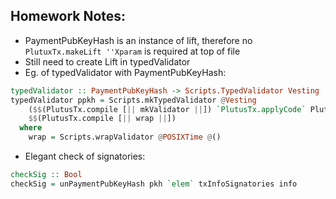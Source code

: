 ## Homework Notes:
- PaymentPubKeyHash is an instance of lift, therefore no `PlutuxTx.makeLift ''Xparam` is required at top of file
- Still need to create Lift in typedValidator
- Eg. of typedValidator with PaymentPubKeyHash:
```haskell
typedValidator :: PaymentPubKeyHash -> Scripts.TypedValidator Vesting
typedValidator ppkh = Scripts.mkTypedValidator @Vesting
    ($$(PlutusTx.compile [|| mkValidator ||]) `PlutusTx.applyCode` PlutusTx.liftCode ppkh)
    $$(PlutusTx.compile [|| wrap ||])
  where 
    wrap = Scripts.wrapValidator @POSIXTime @()
```
- Elegant check of signatories:
```haskell
checkSig :: Bool
checkSig = unPaymentPubKeyHash pkh `elem` txInfoSignatories info
```



